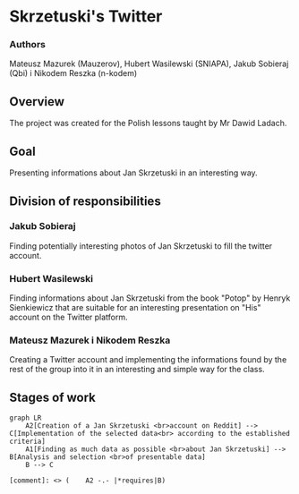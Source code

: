 # Skrzetuski's Twitter

### Authors
Mateusz Mazurek (Mauzerov), Hubert Wasilewski (SNIAPA), Jakub Sobieraj (Qbi) i Nikodem Reszka (n-kodem)

## Overview
The project was created for the Polish lessons taught by Mr Dawid Ladach.

## Goal
Presenting informations about Jan Skrzetuski in an interesting way.

## Division of responsibilities
### Jakub Sobieraj
Finding potentially interesting photos of Jan Skrzetuski to fill the twitter account.

### Hubert Wasilewski
Finding informations about Jan Skrzetuski from the book "Potop" by Henryk Sienkiewicz that are 
suitable for an interesting presentation on "His" account on the Twitter platform.

### Mateusz Mazurek i Nikodem Reszka
Creating a Twitter account and implementing the informations found by the rest of the group 
into it in an interesting and simple way for the class.

## Stages of work
```mermaid
graph LR
    A2[Creation of a Jan Skrzetuski <br>account on Reddit] --> C[Implementation of the selected data<br> according to the established criteria]
    A1[Finding as much data as possible <br>about Jan Skrzetuski] --> B[Analysis and selection <br>of presentable data]
    B --> C

[comment]: <> (    A2 -.- |*requires|B)
```
